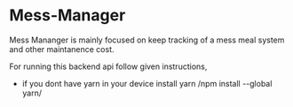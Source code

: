 # Mess-Manager
Mess Mananger is mainly focused on keep tracking of a mess meal system and other maintanence cost.

For running this backend api follow given instructions,
* if you dont have yarn in your device install yarn /npm install --global yarn/
